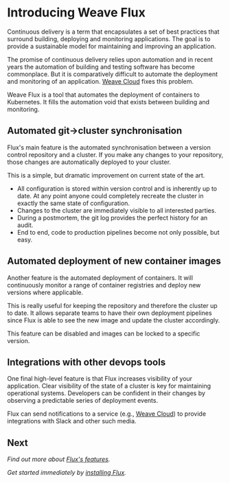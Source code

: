 # Introducing Weave Flux

Continuous delivery is a term that encapsulates a set of best practices 
that surround building, deploying and monitoring applications. The 
goal is to provide a sustainable model for maintaining and improving 
an application.

The promise of continuous delivery relies upon automation and in recent 
years the automation of building and testing software has become 
commonplace. But it is comparatively difficult to automate the 
deployment and monitoring of an application.
[Weave Cloud](https://cloud.weave.works) fixes this problem.

Weave Flux is a tool that automates the deployment of containers to 
Kubernetes. It fills the automation void that exists between building
and monitoring.

## Automated git->cluster synchronisation

Flux's main feature is the automated synchronisation between a version
control repository and a cluster. If you make any changes to your
repository, those changes are automatically deployed to your cluster.

This is a simple, but dramatic improvement on current state of the art.

- All configuration is stored within version control and is inherently
  up to date. At any point anyone could completely recreate the cluster
  in exactly the same state of configuration.
- Changes to the cluster are immediately visible to all interested
  parties.
- During a postmortem, the git log provides the perfect history for an
  audit.
- End to end, code to production pipelines become not only possible, but
  easy.

## Automated deployment of new container images

Another feature is the automated deployment of containers. It will
continuously monitor a range of container registries and deploy new
versions where applicable.

This is really useful for keeping the repository and therefore the
cluster up to date. It allows separate teams to have their own
deployment pipelines since Flux is able to see the new image and update
the cluster accordingly.

This feature can be disabled and images can be locked to a specific
version.

## Integrations with other devops tools

One final high-level feature is that Flux increases visibility of your
application. Clear visibility of the state of a cluster is key for
maintaining operational systems. Developers can be confident in their
changes by observing a predictable series of deployment events.

Flux can send notifications to a service (e.g., [Weave
Cloud](https://cloud.weave.works/)) to provide integrations with Slack
and other such media.

## Next

_Find out more about [Flux's features](./how-it-works.md)._

_Get started immediately by [installing Flux](../install/index.md)._


